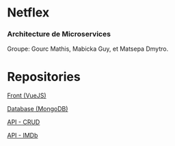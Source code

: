 # Netflex

### Architecture de Microservices

Groupe: Gourc Mathis, Mabicka Guy, et Matsepa Dmytro. 

# Repositories
[Front (VueJS)](https://github.com/gourcmathis/nx-vuejs)

[Database (MongoDB)](https://github.com/gourcmathis/nx-mongodb)

[API - CRUD](https://github.com/gourcmathis/nx-crud)

[API - IMDb](https://github.com/gourcmathis/nx-api-imdb)